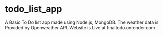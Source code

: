 # todo_list_app
A  Basic To Do list app made using Node.js, MongoDB.
The weather data is Provided by Openweather API.
Website is Live at
finaltodo.onrender.com
